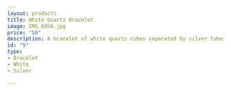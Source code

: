 ```yaml
---
layout: products
title: White Quartz Bracelet
image: IMG_6956.jpg
price: "58"
description: A bracelet of white quartz cubes separated by silver tubes.
id: "9"
type:
- Bracelet
- White
- Silver

---
```

